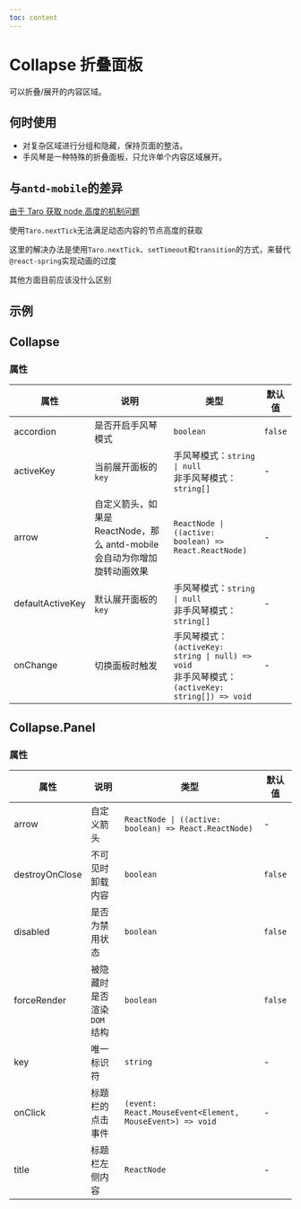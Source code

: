 ```yaml
---
toc: content
---
```


# Collapse 折叠面板

可以折叠/展开的内容区域。

## 何时使用

- 对复杂区域进行分组和隐藏，保持页面的整洁。
- 手风琴是一种特殊的折叠面板，只允许单个内容区域展开。

## 与`antd-mobile`的差异

[由于 Taro 获取 node 高度的机制问题](https://github.com/NervJS/taro/issues/7491#issuecomment-684795515)

使用`Taro.nextTick`无法满足动态内容的节点高度的获取

这里的解决办法是使用`Taro.nextTick`、`setTimeout`和`transition`的方式，来替代`@react-spring`实现动画的过度

其他方面目前应该没什么区别

<!-- 由于节点`id`的获取是根据小程序编译后自动生成的`id`来进行高度获取，所以`h5`的展示有一定的问题，可以[扫描二维码](http://localhost:8000/components#%E7%BB%84%E4%BB%B6%E5%B1%95%E7%A4%BA%E5%B0%8F%E7%A8%8B%E5%BA%8F)在小程序上进行查看 -->

## 示例

<code src="./demos/demo1.tsx"></code>

<code src="./demos/demo2.tsx"></code>

## Collapse

### 属性

| 属性             | 说明                                                                      | 类型                                                                                                   | 默认值  |
| ---------------- | ------------------------------------------------------------------------- | ------------------------------------------------------------------------------------------------------ | ------- |
| accordion        | 是否开启手风琴模式                                                        | `boolean`                                                                                              | `false` |
| activeKey        | 当前展开面板的 `key`                                                      | 手风琴模式：`string \| null` <br/>非手风琴模式：`string[]`                                             | -       |
| arrow            | 自定义箭头，如果是 ReactNode，那么 antd-mobile 会自动为你增加旋转动画效果 | `ReactNode \| ((active: boolean) => React.ReactNode)`                                                  | -       |
| defaultActiveKey | 默认展开面板的 `key`                                                      | 手风琴模式：`string \| null` <br/>非手风琴模式：`string[]`                                             | -       |
| onChange         | 切换面板时触发                                                            | 手风琴模式：`(activeKey: string \| null) => void` <br /> 非手风琴模式：`(activeKey: string[]) => void` | -       |

## Collapse.Panel

### 属性

| 属性           | 说明                        | 类型                                                     | 默认值  |
| -------------- | --------------------------- | -------------------------------------------------------- | ------- |
| arrow          | 自定义箭头                  | `ReactNode \| ((active: boolean) => React.ReactNode)`    | -       |
| destroyOnClose | 不可见时卸载内容            | `boolean`                                                | `false` |
| disabled       | 是否为禁用状态              | `boolean`                                                | `false` |
| forceRender    | 被隐藏时是否渲染 `DOM` 结构 | `boolean`                                                | `false` |
| key            | 唯一标识符                  | `string`                                                 | -       |
| onClick        | 标题栏的点击事件            | `(event: React.MouseEvent<Element, MouseEvent>) => void` | -       |
| title          | 标题栏左侧内容              | `ReactNode`                                              | -       |
